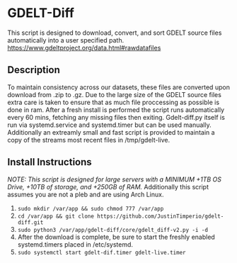 # GDELT-Diff
This script is designed to download, convert, and sort GDELT source files automatically into a user specified path. https://www.gdeltproject.org/data.html#rawdatafiles

## Description
To maintain consistency across our datasets, these files are converted upon download from .zip to .gz. 
Due to the large size of the GDELT source files extra care is taken to ensure that as much file proccessing as possible is done in ram.
After a fresh install is performed the script runs automatically every 60 mins, fetching any missing files then exiting. Gdelt-diff.py itself is run via systemd.service and systemd.timer but can be used manually.
Additionally an extreamly small and fast script is provided to maintain a copy of the streams most recent files in /tmp/gdelt-live.

## Install Instructions
_NOTE: This script is designed for large servers with a MINIMUM +1TB OS Drive, +10TB of storage, and +250GB of RAM._
Additionally this script assumes you are not a pleb and are using Arch Linux.

1. `sudo mkdir /var/app && sudo chmod 777 /var/app`
2. `cd /var/app && git clone https://github.com/JustinTimperio/gdelt-diff.git`
3. `sudo python3 /var/app/gdelt-diff/core/gdelt_diff-v2.py -i -d`
4. After the download is complete, be sure to start the freshly enabled systemd.timers placed in /etc/systemd.
5. `sudo systemctl start gdelt-dif.timer gdelt-live.timer`
